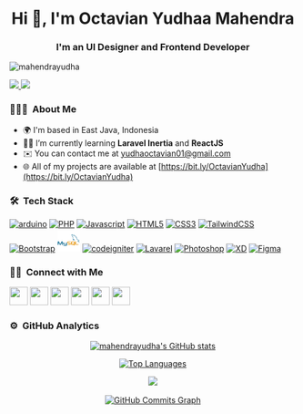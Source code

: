 <h1 align="center">Hi 👋, I'm Octavian Yudhaa Mahendra</h1>
<h3 align="center">I'm an UI Designer and Frontend Developer</h3>

<p align="left"> <img src="https://komarev.com/ghpvc/?username=mahendrayudha&label=Profile%20views&color=0e75b6&style=flat" alt="mahendrayudha" /> </p>

<a href="https://www.twitter.com/mahendrayudha24" target="_blank" rel="noreferrer">
  <img src="https://img.shields.io/twitter/follow/mahendrayudha24?logo=twitter&style=for-the-badge&color=10b981&labelColor=1c1917"/>
</a>
<a href="https://www.github.com/mahendrayudha" target="_blank" rel="noreferrer">
  <img src="https://img.shields.io/github/followers/mahendrayudha?logo=github&style=for-the-badge&color=10b981&labelColor=1c1917" />
</a>

### 👨🏻‍💻 &nbsp;About Me
- 🌍  I'm based in East Java, Indonesia
- 👨‍💻  I’m currently learning **Laravel Inertia** and **ReactJS**
- ✉️  You can contact me at [yudhaoctavian01@gmail.com](mailto:yudhaoctavian01@gmail.com)
- 🌐  All of my projects are available at [https://bit.ly/OctavianYudha](https://bit.ly/OctavianYudha)

### 🛠 &nbsp;Tech Stack
<p align="left">
<a href="https://www.arduino.cc/" target="_blank"> <img src="https://cdn.worldvectorlogo.com/logos/arduino-1.svg" alt="arduino" width="40" height="40"/></a>
<a href="https://www.php.net/" target="_blank" rel="noreferrer"><img src="https://raw.githubusercontent.com/danielcranney/readme-generator/main/public/icons/skills/php-colored.svg" width="36" height="36" alt="PHP" /></a>
<a href="https://developer.mozilla.org/en-US/docs/Web/JavaScript" target="_blank" rel="noreferrer"><img src="https://raw.githubusercontent.com/danielcranney/readme-generator/main/public/icons/skills/javascript-colored.svg" width="36" height="36" alt="Javascript" /></a>
<a href="https://developer.mozilla.org/en-US/docs/Glossary/HTML5" target="_blank" rel="noreferrer"><img src="https://raw.githubusercontent.com/danielcranney/readme-generator/main/public/icons/skills/html5-colored.svg" width="36" height="36" alt="HTML5" /></a>
<a href="https://www.w3.org/TR/CSS/#css" target="_blank" rel="noreferrer"><img src="https://raw.githubusercontent.com/danielcranney/readme-generator/main/public/icons/skills/css3-colored.svg" width="36" height="36" alt="CSS3" /></a>
<a href="https://tailwindcss.com/" target="_blank" rel="noreferrer"><img src="https://raw.githubusercontent.com/danielcranney/readme-generator/main/public/icons/skills/tailwindcss-colored.svg" width="36" height="36" alt="TailwindCSS" /></a>
<a href="https://getbootstrap.com/" target="_blank" rel="noreferrer"><img src="https://raw.githubusercontent.com/danielcranney/readme-generator/main/public/icons/skills/bootstrap-colored.svg" width="36" height="36" alt="Bootstrap" /></a>
<a href="https://www.mysql.com/" target="_blank"><img src="https://raw.githubusercontent.com/devicons/devicon/master/icons/mysql/mysql-original-wordmark.svg" alt="mysql" width="40" height="40"/></a>
<a href="https://codeigniter.com" target="_blank"><img src="https://cdn.worldvectorlogo.com/logos/codeigniter.svg" alt="codeigniter" width="40" height="40"/></a>
<a href="https://laravel.com/" target="_blank" rel="noreferrer"><img src="https://raw.githubusercontent.com/danielcranney/readme-generator/main/public/icons/skills/laravel-colored.svg" width="36" height="36" alt="Lavarel" /></a>
<a href="https://www.adobe.com/uk/products/photoshop.html" target="_blank" rel="noreferrer"><img src="https://raw.githubusercontent.com/danielcranney/readme-generator/main/public/icons/skills/photoshop-colored.svg" width="36" height="36" alt="Photoshop" /></a>
<a href="https://www.adobe.com/uk/products/xd.html" target="_blank" rel="noreferrer"><img src="https://raw.githubusercontent.com/danielcranney/readme-generator/main/public/icons/skills/xd-colored.svg" width="36" height="36" alt="XD" /></a>
<a href="https://www.figma.com/" target="_blank" rel="noreferrer"><img src="https://raw.githubusercontent.com/danielcranney/readme-generator/main/public/icons/skills/figma-colored.svg" width="36" height="36" alt="Figma" /></a>
</p>

### 🤝🏻 &nbsp;Connect with Me
<p align="left"> <a href="https://www.dribbble.com/mahendrayudha_" target="_blank" rel="noreferrer"><img src="https://raw.githubusercontent.com/danielcranney/readme-generator/main/public/icons/socials/dribbble.svg" width="32" height="32" /></a> <a href="https://www.facebook.com/mahenduydha24" target="_blank" rel="noreferrer"><img src="https://raw.githubusercontent.com/danielcranney/readme-generator/main/public/icons/socials/facebook.svg" width="32" height="32" /></a> <a href="https://www.github.com/mahendrayudha" target="_blank" rel="noreferrer"><img src="https://raw.githubusercontent.com/danielcranney/readme-generator/main/public/icons/socials/github.svg" width="32" height="32" /></a> <a href="http://www.instagram.com/mahendrayudha_" target="_blank" rel="noreferrer"><img src="https://raw.githubusercontent.com/danielcranney/readme-generator/main/public/icons/socials/instagram.svg" width="32" height="32" /></a> <a href="https://www.linkedin.com/in/mahendrayudha" target="_blank" rel="noreferrer"><img src="https://raw.githubusercontent.com/danielcranney/readme-generator/main/public/icons/socials/linkedin.svg" width="32" height="32" /></a> <a href="https://www.twitter.com/mahendrayudha24" target="_blank" rel="noreferrer"><img src="https://raw.githubusercontent.com/danielcranney/readme-generator/main/public/icons/socials/twitter.svg" width="32" height="32" /></a></p>

### ⚙️ &nbsp;GitHub Analytics
<p align="center">
  <a href="http://www.github.com/mahendrayudha"><img src="https://github-readme-stats.vercel.app/api?username=mahendrayudha&show_icons=true&hide=issues,&count_private=true&title_color=0891b2&text_color=ffffff&icon_color=0891b2&bg_color=1c1917&hide_border=true&show_icons=true" alt="mahendrayudha's GitHub stats" /></a>
</p>
<p align="center">
  <a href="https://github.com/mahendrayudha" align="left"><img src="https://github-readme-stats.vercel.app/api/top-langs/?username=mahendrayudha&layout=compact&title_color=0891b2&text_color=ffffff&icon_color=0891b2&bg_color=1c1917&hide_border=true&locale=en&custom_title=Top%20%Languages" alt="Top Languages" /></a>
</p>
<p align="center">
  <a href="http://www.github.com/mahendrayudha"><img src="https://github-readme-streak-stats.herokuapp.com/?user=mahendrayudha&stroke=ffffff&background=1c1917&ring=0891b2&fire=0891b2&currStreakNum=ffffff&currStreakLabel=0891b2&sideNums=ffffff&sideLabels=ffffff&dates=ffffff&hide_border=true" /></a>
</p>
<p align="center">
  <a href="http://www.github.com/mahendrayudha"><img src="https://activity-graph.herokuapp.com/graph?username=mahendrayudha&bg_color=1c1917&color=ffffff&line=10b981&point=ffffff&area_color=1c1917&area=true&hide_border=true&custom_title=GitHub%20Commits%20Graph" alt="GitHub Commits Graph" /></a>
</p>
